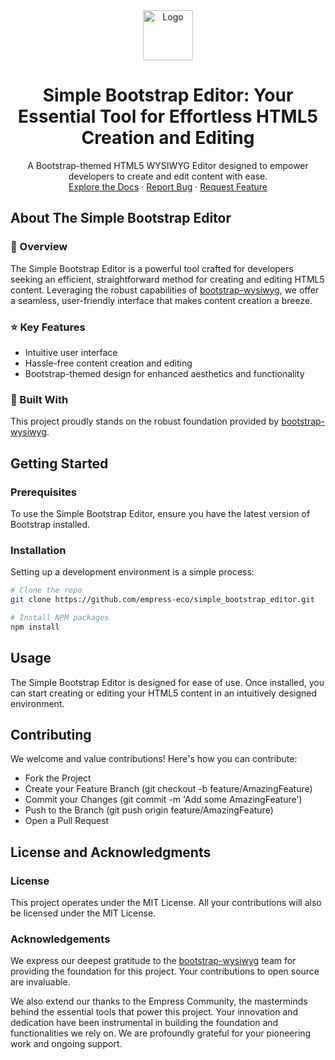 <div align="center">
<img src="https://grow.empress.eco/uploads/default/original/2X/1/1f1e1044d3864269d2a613577edb9763890422ab.png" alt="Logo" width="80" height="80">
<h1 align="center">Simple Bootstrap Editor: Your Essential Tool for Effortless HTML5 Creation and Editing</h1>
<p align="center">
A Bootstrap-themed HTML5 WYSIWYG Editor designed to empower developers to create and edit content with ease. 
<br />
<a href="https://grow.empress.eco/">Explore the Docs</a>
·
<a href="https://github.com/empress-eco/simple_bootstrap_editor/issues">Report Bug</a>
·
<a href="https://github.com/empress-eco/simple_bootstrap_editor/issues">Request Feature</a>
</p>
</div>

## About The Simple Bootstrap Editor

### 📘 Overview

The Simple Bootstrap Editor is a powerful tool crafted for developers seeking an efficient, straightforward method for creating and editing HTML5 content. Leveraging the robust capabilities of [bootstrap-wysiwyg](https://github.com/mindmup/bootstrap-wysiwyg/), we offer a seamless, user-friendly interface that makes content creation a breeze.

### ⭐ Key Features
- Intuitive user interface
- Hassle-free content creation and editing
- Bootstrap-themed design for enhanced aesthetics and functionality

### 🧰 Built With
This project proudly stands on the robust foundation provided by [bootstrap-wysiwyg](https://github.com/mindmup/bootstrap-wysiwyg/).

## Getting Started

### Prerequisites
To use the Simple Bootstrap Editor, ensure you have the latest version of Bootstrap installed.

### Installation
Setting up a development environment is a simple process:

```sh
# Clone the repo
git clone https://github.com/empress-eco/simple_bootstrap_editor.git

# Install NPM packages
npm install
```

## Usage
The Simple Bootstrap Editor is designed for ease of use. Once installed, you can start creating or editing your HTML5 content in an intuitively designed environment.

## Contributing
We welcome and value contributions! Here's how you can contribute:

- Fork the Project
- Create your Feature Branch (git checkout -b feature/AmazingFeature)
- Commit your Changes (git commit -m 'Add some AmazingFeature')
- Push to the Branch (git push origin feature/AmazingFeature)
- Open a Pull Request

## License and Acknowledgments

### License
This project operates under the MIT License. All your contributions will also be licensed under the MIT License.

### Acknowledgements
We express our deepest gratitude to the [bootstrap-wysiwyg](https://github.com/mindmup/bootstrap-wysiwyg/) team for providing the foundation for this project. Your contributions to open source are invaluable.

We also extend our thanks to the Empress Community, the masterminds behind the essential tools that power this project. Your innovation and dedication have been instrumental in building the foundation and functionalities we rely on. We are profoundly grateful for your pioneering work and ongoing support.